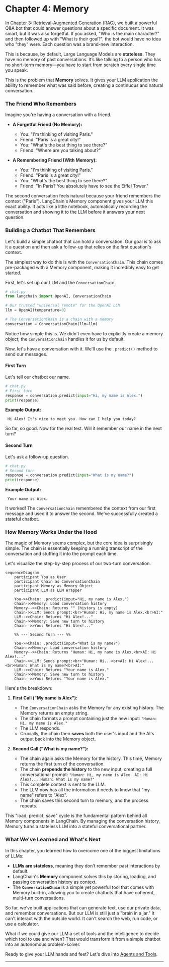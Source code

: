 # Chapter 4: Memory

In [Chapter 3: Retrieval-Augmented Generation (RAG)](03_retrieval_augmented_generation__rag__.md), we built a powerful Q&A bot that could answer questions about a specific document. It was smart, but it was also forgetful. If you asked, "Who is the main character?" and then followed up with "What is their goal?", the bot would have no idea who "they" were. Each question was a brand-new interaction.

This is because, by default, Large Language Models are **stateless**. They have no memory of past conversations. It’s like talking to a person who has no short-term memory—you have to start from scratch every single time you speak.

This is the problem that **Memory** solves. It gives your LLM application the ability to remember what was said before, creating a continuous and natural conversation.

### The Friend Who Remembers

Imagine you're having a conversation with a friend.

-   **A Forgetful Friend (No Memory):**
    -   You: "I'm thinking of visiting Paris."
    -   Friend: "Paris is a great city!"
    -   You: "What's the best thing to see there?"
    -   Friend: "Where are you talking about?"

-   **A Remembering Friend (With Memory):**
    -   You: "I'm thinking of visiting Paris."
    -   Friend: "Paris is a great city!"
    -   You: "What's the best thing to see there?"
    -   Friend: "In Paris? You absolutely have to see the Eiffel Tower."

The second conversation feels natural because your friend remembers the context ("Paris"). LangChain's Memory component gives your LLM this exact ability. It acts like a little notebook, automatically recording the conversation and showing it to the LLM before it answers your next question.

### Building a Chatbot That Remembers

Let's build a simple chatbot that can hold a conversation. Our goal is to ask it a question and then ask a follow-up that relies on the first question's context.

The simplest way to do this is with the `ConversationChain`. This chain comes pre-packaged with a Memory component, making it incredibly easy to get started.

First, let's set up our LLM and the `ConversationChain`.

```python
# chat.py
from langchain import OpenAI, ConversationChain

# Our trusted "universal remote" for the OpenAI LLM
llm = OpenAI(temperature=0)

# The ConversationChain is a chain with a memory
conversation = ConversationChain(llm=llm)
```
Notice how simple this is. We didn't even have to explicitly create a memory object; the `ConversationChain` handles it for us by default.

Now, let's have a conversation with it. We'll use the `.predict()` method to send our messages.

#### First Turn

Let's tell our chatbot our name.

```python
# chat.py
# First turn
response = conversation.predict(input="Hi, my name is Alex.")
print(response)
```
**Example Output:**
```text
 Hi Alex! It's nice to meet you. How can I help you today?
```

So far, so good. Now for the real test. Will it remember our name in the next turn?

#### Second Turn

Let's ask a follow-up question.

```python
# chat.py
# Second turn
response = conversation.predict(input="What is my name?")
print(response)
```

**Example Output:**
```text
 Your name is Alex.
```

It worked! The `ConversationChain` remembered the context from our first message and used it to answer the second. We've successfully created a stateful chatbot.

### How Memory Works Under the Hood

The magic of Memory seems complex, but the core idea is surprisingly simple. The chain is essentially keeping a running transcript of the conversation and stuffing it into the prompt each time.

Let's visualize the step-by-step process of our two-turn conversation.

```mermaid
sequenceDiagram
    participant You as User
    participant Chain as ConversationChain
    participant Memory as Memory Object
    participant LLM as LLM Wrapper

    You->>Chain: .predict(input="Hi, my name is Alex.")
    Chain->>Memory: Load conversation history
    Memory-->>Chain: Returns "" (history is empty)
    Chain->>LLM: Sends prompt:<br>"Human: Hi, my name is Alex.<br>AI:"
    LLM-->>Chain: Returns "Hi Alex!..."
    Chain->>Memory: Save new turn to history
    Chain-->>You: Returns "Hi Alex!..."

    %% --- Second Turn --- %%

    You->>Chain: .predict(input="What is my name?")
    Chain->>Memory: Load conversation history
    Memory-->>Chain: Returns "Human: Hi, my name is Alex.<br>AI: Hi Alex!..."
    Chain->>LLM: Sends prompt:<br>"Human: Hi...<br>AI: Hi Alex!...<br>Human: What is my name?<br>AI:"
    LLM-->>Chain: Returns "Your name is Alex."
    Chain->>Memory: Save new turn to history
    Chain-->>You: Returns "Your name is Alex."
```

Here's the breakdown:

1.  **First Call ("My name is Alex"):**
    *   The `ConversationChain` asks the Memory for any existing history. The Memory returns an empty string.
    *   The chain formats a prompt containing just the new input: `"Human: Hi, my name is Alex."`
    *   The LLM responds.
    *   Crucially, the chain then **saves** both the user's input and the AI's output back into the Memory object.

2.  **Second Call ("What is my name?"):**
    *   The chain again asks the Memory for the history. This time, Memory returns the first turn of the conversation.
    *   The chain **prepends the history** to the new input, creating a full conversational prompt: `"Human: Hi, my name is Alex. AI: Hi Alex!... Human: What is my name?"`
    *   This complete context is sent to the LLM.
    *   The LLM now has all the information it needs to know that "my name" refers to "Alex".
    *   The chain saves this second turn to memory, and the process repeats.

This "load, predict, save" cycle is the fundamental pattern behind all Memory components in LangChain. By managing the conversation history, Memory turns a stateless LLM into a stateful conversational partner.

### What We've Learned and What's Next

In this chapter, you learned how to overcome one of the biggest limitations of LLMs:
-   **LLMs are stateless**, meaning they don't remember past interactions by default.
-   LangChain's **Memory** component solves this by storing, loading, and passing conversation history as context.
-   The **`ConversationChain`** is a simple yet powerful tool that comes with Memory built-in, allowing you to create chatbots that have coherent, multi-turn conversations.

So far, we've built applications that can generate text, use our private data, and remember conversations. But our LLM is still just a "brain in a jar." It can't interact with the outside world. It can't search the web, run code, or use a calculator.

What if we could give our LLM a set of tools and the intelligence to decide which tool to use and when? That would transform it from a simple chatbot into an autonomous problem-solver.

Ready to give your LLM hands and feet? Let's dive into [Agents and Tools](05_agents_and_tools_.md).

---

